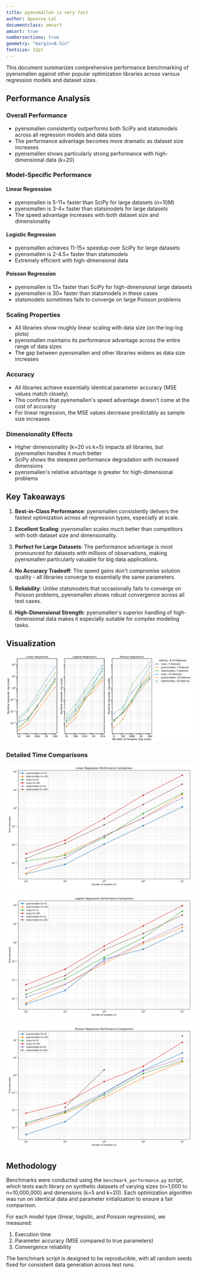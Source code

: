 ```yaml
---
title: pyensmallen is very fast
author: Apoorva Lal
documentclass: amsart
amsart: true
numbersections: true
geometry: "margin=0.5in"
fontsize: 12pt
---
```


This document summarizes comprehensive performance benchmarking of
pyensmallen against other popular optimization libraries across
various regression models and dataset sizes.

## Performance Analysis

### Overall Performance

- pyensmallen consistently outperforms both SciPy and statsmodels
  across all regression models and data sizes
- The performance advantage becomes more dramatic as dataset size
  increases
- pyensmallen shows particularly strong performance with
  high-dimensional data (k=20)

### Model-Specific Performance

#### Linear Regression
- pyensmallen is 5-11× faster than SciPy for large datasets (n=10M)
- pyensmallen is 3-4× faster than statsmodels for large datasets
- The speed advantage increases with both dataset size and
  dimensionality

#### Logistic Regression
- pyensmallen achieves 11-15× speedup over SciPy for large datasets
- pyensmallen is 2-4.5× faster than statsmodels
- Extremely efficient with high-dimensional data

#### Poisson Regression
- pyensmallen is 13× faster than SciPy for high-dimensional large
  datasets
- pyensmallen is 30× faster than statsmodels in these cases
- statsmodels sometimes fails to converge on large Poisson problems

### Scaling Properties
- All libraries show roughly linear scaling with data size (on the
  log-log plots)
- pyensmallen maintains its performance advantage across the entire
  range of data sizes
- The gap between pyensmallen and other libraries widens as data size
  increases

### Accuracy
- All libraries achieve essentially identical parameter accuracy (MSE
  values match closely)
- This confirms that pyensmallen's speed advantage doesn't come at the
  cost of accuracy
- For linear regression, the MSE values decrease predictably as sample
  size increases

### Dimensionality Effects
- Higher dimensionality (k=20 vs k=5) impacts all libraries, but
  pyensmallen handles it much better
- SciPy shows the steepest performance degradation with increased
  dimensions
- pyensmallen's relative advantage is greater for high-dimensional
  problems

## Key Takeaways

1. **Best-in-Class Performance**: pyensmallen consistently delivers
   the fastest optimization across all regression types, especially at
   scale.

2. **Excellent Scaling**: pyensmallen scales much better than
   competitors with both dataset size and dimensionality.

3. **Perfect for Large Datasets**: The performance advantage is most
   pronounced for datasets with millions of observations, making
   pyensmallen particularly valuable for big data applications.

4. **No Accuracy Tradeoff**: The speed gains don't compromise solution
   quality - all libraries converge to essentially the same
   parameters.

5. **Reliability**: Unlike statsmodels that occasionally fails to
   converge on Poisson problems, pyensmallen shows robust convergence
   across all test cases.

6. **High-Dimensional Strength**: pyensmallen's superior handling of
   high-dimensional data makes it especially suitable for complex
   modeling tasks.

## Visualization

![Library Performance Comparison](library_performance_comparison.png)

### Detailed Time Comparisons

![Linear Regression Performance](linear_time_comparison.png)

![Logistic Regression Performance](logistic_time_comparison.png)

![Poisson Regression Performance](poisson_time_comparison.png)

## Methodology

Benchmarks were conducted using the `benchmark_performance.py` script,
which tests each library on synthetic datasets of varying sizes
(n=1,000 to n=10,000,000) and dimensions (k=5 and k=20). Each
optimization algorithm was run on identical data and parameter
initialization to ensure a fair comparison.

For each model type (linear, logistic, and Poisson regression), we
measured:
1. Execution time
2. Parameter accuracy (MSE compared to true parameters)
3. Convergence reliability

The benchmark script is designed to be reproducible, with all random
seeds fixed for consistent data generation across test runs.
